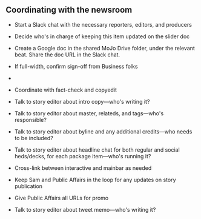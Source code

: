 ## Coordinating with the newsroom

* Start a Slack chat with the necessary reporters, editors, and producers
* Decide who's in charge of keeping this item updated on the slider doc
* Create a Google doc in the shared MoJo Drive folder, under the relevant beat. Share the doc URL in the Slack chat.

* If full-width, confirm sign-off from Business folks
* 
* Coordinate with fact-check and copyedit
* Talk to story editor about intro copy—who's writing it?
* Talk to story editor about master, relateds, and tags—who's responsible?
* Talk to story editor about byline and any additional credits—who needs to be included?
* Talk to story editor about headline chat for both regular and social heds/decks, for each package item—who's running it?
* Cross-link between interactive and mainbar as needed

* Keep Sam and Public Affairs in the loop for any updates on story publication
* Give Public Affairs all URLs for promo

* Talk to story editor about tweet memo—who's writing it?
